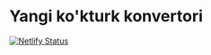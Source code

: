 # Yangi ko'kturk konvertori

[![Netlify Status](https://api.netlify.com/api/v1/badges/753572c9-6043-4547-8f97-23267879d2e6/deploy-status)](https://app.netlify.com/sites/yangikokturkyozuvi/deploys)